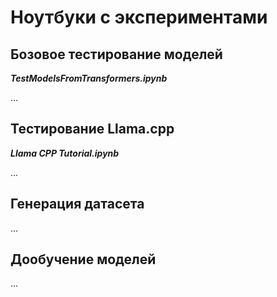 # Ноутбуки с экспериментами

## Бозовое тестирование моделей
**_TestModelsFromTransformers.ipynb_**

...

## Тестирование Llama.cpp
**_Llama CPP Tutorial.ipynb_**

...

## Генерация датасета
...

## Дообучение моделей
...